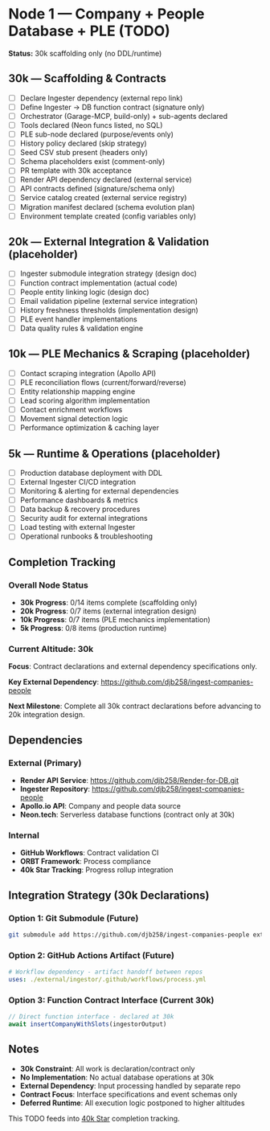 # Node 1 — Company + People Database + PLE (TODO)

**Status:** 30k scaffolding only (no DDL/runtime)

## 30k — Scaffolding & Contracts

- [ ] Declare Ingester dependency (external repo link)
- [ ] Define Ingester → DB function contract (signature only)
- [ ] Orchestrator (Garage-MCP, build-only) + sub-agents declared
- [ ] Tools declared (Neon funcs listed, no SQL)
- [ ] PLE sub-node declared (purpose/events only)
- [ ] History policy declared (skip strategy)
- [ ] Seed CSV stub present (headers only)
- [ ] Schema placeholders exist (comment-only)
- [ ] PR template with 30k acceptance
- [ ] Render API dependency declared (external service)
- [ ] API contracts defined (signature/schema only)
- [ ] Service catalog created (external service registry)
- [ ] Migration manifest declared (schema evolution plan)
- [ ] Environment template created (config variables only)

## 20k — External Integration & Validation (placeholder)

- [ ] Ingester submodule integration strategy (design doc)
- [ ] Function contract implementation (actual code)
- [ ] People entity linking logic (design doc)
- [ ] Email validation pipeline (external service integration)
- [ ] History freshness thresholds (implementation design)
- [ ] PLE event handler implementations
- [ ] Data quality rules & validation engine

## 10k — PLE Mechanics & Scraping (placeholder)

- [ ] Contact scraping integration (Apollo API)
- [ ] PLE reconciliation flows (current/forward/reverse)
- [ ] Entity relationship mapping engine
- [ ] Lead scoring algorithm implementation
- [ ] Contact enrichment workflows
- [ ] Movement signal detection logic
- [ ] Performance optimization & caching layer

## 5k — Runtime & Operations (placeholder)

- [ ] Production database deployment with DDL
- [ ] External Ingester CI/CD integration
- [ ] Monitoring & alerting for external dependencies
- [ ] Performance dashboards & metrics
- [ ] Data backup & recovery procedures
- [ ] Security audit for external integrations
- [ ] Load testing with external Ingester
- [ ] Operational runbooks & troubleshooting

## Completion Tracking

### Overall Node Status
- **30k Progress**: 0/14 items complete (scaffolding only)
- **20k Progress**: 0/7 items (external integration design)
- **10k Progress**: 0/7 items (PLE mechanics implementation)
- **5k Progress**: 0/8 items (production runtime)

### Current Altitude: 30k
**Focus**: Contract declarations and external dependency specifications only.

**Key External Dependency**: https://github.com/djb258/ingest-companies-people

**Next Milestone**: Complete all 30k contract declarations before advancing to 20k integration design.

## Dependencies

### External (Primary)
- **Render API Service**: https://github.com/djb258/Render-for-DB.git
- **Ingester Repository**: https://github.com/djb258/ingest-companies-people
- **Apollo.io API**: Company and people data source  
- **Neon.tech**: Serverless database functions (contract only at 30k)

### Internal
- **GitHub Workflows**: Contract validation CI
- **ORBT Framework**: Process compliance
- **40k Star Tracking**: Progress rollup integration

## Integration Strategy (30k Declarations)

### Option 1: Git Submodule (Future)
```bash
git submodule add https://github.com/djb258/ingest-companies-people external/ingestor
```

### Option 2: GitHub Actions Artifact (Future)
```yaml
# Workflow dependency - artifact handoff between repos
uses: ./external/ingestor/.github/workflows/process.yml
```

### Option 3: Function Contract Interface (Current 30k)
```typescript
// Direct function interface - declared at 30k
await insertCompanyWithSlots(ingestorOutput)
```

## Notes

- **30k Constraint**: All work is declaration/contract only
- **No Implementation**: No actual database operations at 30k
- **External Dependency**: Input processing handled by separate repo
- **Contract Focus**: Interface specifications and event schemas only
- **Deferred Runtime**: All execution logic postponed to higher altitudes

This TODO feeds into [40k Star](../../docs/40k_star.md) completion tracking.
